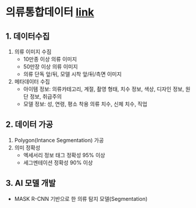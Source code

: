 # 의류통합데이터 [link](https://www.aihub.or.kr/aihubdata/data/view.do?currMenu=115&topMenu=100&aihubDataSe=data&dataSetSn=71501)
## 1. 데이터수집
  1. 의류 이미지 수짐
      - 10만종 이상 의류 이미지
      - 50만장 이상 의류 이미지
      - 의류 단독 앞/뒤, 모델 시착 앞/뒤/측면 이미지
  2. 메타데이터 수집
      - 아이템 정보: 의류카테고리, 계절, 촬영 형태, 치수 정보, 색상, 디자인 정보, 원단 정보, 취급주의
      - 모델 정보: 성, 연령, 평소 착용 의류 치수, 신체 치수, 직업
## 2. 데이터 가공
  1. Polygon(Intance Segmentation) 가공
  2. 의미 정확성
      - 엑세서리 정보 태그 정확성 95% 이상
      - 세그멘테이션 정확성 90% 이상
## 3. AI 모델 개발
  - MASK R-CNN 기반으로 한 의류 탐지 모델(Segmentation)
## 
